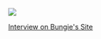 <img src="http://halo.bungie.net/images/site/bnet/news_images/news_armor_frontlites.jpg" border="0" />

[Interview on Bungie's Site](http://halo.bungie.net/news/stories/halo-ArmorInterview.html)